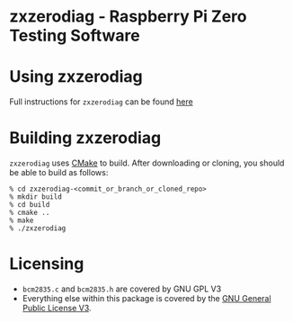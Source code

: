 
# zxzerodiag - Raspberry Pi Zero Testing Software

# Using zxzerodiag

Full instructions for ```zxzerodiag``` can be found [here](https://github.com/hermitretro/hermitretro-full/raw/main/src/zxzero/doc/diagnostics/Hermit%20Retro%20ZXZero%20-%20Diagnostics%20User%20Guide%20-%20V1.0.pdf)

# Building zxzerodiag

```zxzerodiag``` uses [CMake](https://cmake.org) to build. After downloading or cloning, you
should be able to build as follows:

```
% cd zxzerodiag-<commit_or_branch_or_cloned_repo>
% mkdir build
% cd build
% cmake ..
% make
% ./zxzerodiag
```

# Licensing

* `bcm2835.c` and `bcm2835.h` are covered by GNU GPL V3
* Everything else within this package is covered by the
  [GNU General Public License V3](LICENSE.txt).
